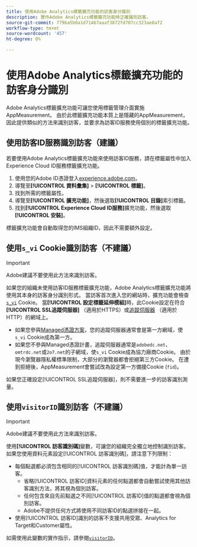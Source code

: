 ```yaml
---
title: 使用Adobe Analytics標籤擴充功能的訪客身分識別
description: 實作Adobe Analytics標籤擴充功能時正確識別訪客。
source-git-commit: 779ba5b0a1d71467aaaf3872fd707cc323ae8af2
workflow-type: tm+mt
source-wordcount: '457'
ht-degree: 0%

---
```


# 使用Adobe Analytics標籤擴充功能的訪客身分識別

Adobe Analytics標籤擴充功能可讓您使用標籤管理介面實施AppMeasurement。 由於此標籤擴充功能本質上是隱藏的AppMeasurement，因此提供類似的方法來識別訪客，並要求為訪客ID服務使用個別的標籤擴充功能。

## 使用訪客ID服務識別訪客（建議）

若要使用Adobe Analytics標籤擴充功能來使用訪客ID服務，請在標籤屬性中加入Experience Cloud ID服務標籤擴充功能。

1. 使用您的Adobe ID憑證登入[experience.adobe.com](https://experience.adobe.com)。
1. 導覽至&#x200B;**[!UICONTROL 資料彙集]** > **[!UICONTROL 標籤]**。
1. 找到所需的標籤屬性。
1. 導覽至&#x200B;**[!UICONTROL 擴充功能]**，然後選取&#x200B;**[!UICONTROL 目錄]**&#x200B;索引標籤。
1. 找到&#x200B;**[!UICONTROL Experience Cloud ID服務]**&#x200B;擴充功能，然後選取&#x200B;**[!UICONTROL 安裝]**。

標籤擴充功能會自動取得您的IMS組織ID，因此不需要額外設定。

## 使用`s_vi` Cookie識別訪客（不建議）

>[!IMPORTANT]
>
>Adobe建議不要使用此方法來識別訪客。

如果您的組織未使用訪客ID服務標籤擴充功能，Adobe Analytics標籤擴充功能將使用其本身的訪客身分識別形式。 當訪客首次進入您的網站時，擴充功能會檢查[`s_vi`](https://experienceleague.adobe.com/en/docs/core-services/interface/data-collection/cookies/analytics) Cookie。 當&#x200B;**[!UICONTROL 設定標籤延伸模組]**&#x200B;時，此Cookie設定在符合&#x200B;**[!UICONTROL SSL追蹤伺服器]** （適用於HTTPS）或[追蹤伺服器](https://experienceleague.adobe.com/en/docs/experience-platform/tags/extensions/client/analytics/overview) （適用於HTTP）的網域上。

* 如果您參與[Managed憑證方案](https://experienceleague.adobe.com/en/docs/core-services/interface/data-collection/adobe-managed-cert)，您的追蹤伺服器通常會是第一方網域，使`s_vi` Cookie成為第一方。
* 如果您不參與Managed憑證計畫，追蹤伺服器通常是`adobedc.net`、`omtrdc.net`或`2o7.net`的子網域，使`s_vi` Cookie成為協力廠商Cookie。 由於現今瀏覽器隱私權標準限制，大部分的瀏覽器都會拒絕第三方Cookie。 在遭到拒絕後，AppMeasurement會嘗試改為設定第一方備援Cookie (`fid`)。

如果您正確設定[!UICONTROL SSL追蹤伺服器]，則不需要進一步的訪客識別測量。

## 使用`visitorID`識別訪客（不建議）

>[!IMPORTANT]
>
>Adobe建議不要使用此方法來識別訪客。

使用&#x200B;**[!UICONTROL 訪客識別碼]**&#x200B;變數，可讓您的組織完全獨立地控制識別訪客。 如果您使用資料元素設定[!UICONTROL 訪客識別碼]，請注意下列限制：

* 每個點選都必須包含相同的[!UICONTROL 訪客識別碼]值，才能計為單一訪客。
   * 省略[!UICONTROL 訪客ID]資料元素的任何點選都會自動嘗試使用其他訪客識別方法，將其視為個別訪客。
   * 任何包含來自先前點選之不同[!UICONTROL 訪客ID]值的點選都會視為個別訪客。
   * Adobe不提供任何方式將使用不同訪客ID的點選拼接在一起。
* 使用[!UICONTROL 訪客ID]識別的訪客不支援共用受眾、Analytics for Target和Customer屬性。

如需使用此變數的實作指示，請參閱[`visitorID`](/help/implement/vars/config-vars/visitorid.md)。
